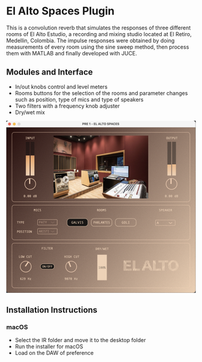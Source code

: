# El Alto Spaces Plugin
This is a convolution reverb that simulates the responses of three different rooms of El Alto Estudio, a recording and mixing studio located at El Retiro, Medellin, Colombia.
The impulse responses were obtained by doing measurements of every room using the sine sweep method, then process them with MATLAB and finally developed with JUCE. 

## Modules and Interface

- In/out knobs control and level meters
- Rooms buttons for the selection of the rooms and parameter changes such as position, type of mics and type of speakers
- Two filters with a frequency knob adjuster
- Dry/wet mix

![UIElAlto](Resources/ElAltoImg.png)


## Installation Instructions
### macOS
- Select the IR folder and move it to the desktop folder
- Run the installer for macOS
- Load on the DAW of preference

